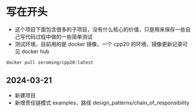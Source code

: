 # 写在开头
- 这个项目下面包含很多的子项目，没有什么核心的价值，只是用来保存一些自己写代码过程中做的一些简单测试
- 测试环境，目前用的是 docker 镜像，一个 cpp20 的环境，镜像更新记录可见 docker hub
```
docker pull zeroming/cpp20:latest
```

## 2024-03-21
- 新建项目
- 新增责任链模式 examples，路径 design_patterns/chain_of_responsibility
